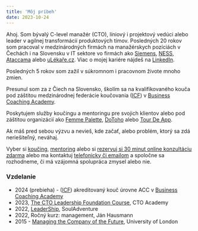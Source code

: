 ```yaml
---
title: 'Môj príbeh'
date: 2023-10-24
---
```


Ahoj. Som bývalý C-level manažér (CTO), líniový i projektový vedúci alebo leader v agilnej transformácií produktových tímov. Posledných 20 rokov som pracoval v medzinárodných firmách na manažérskych pozíciách v Čechách i na Slovensku v IT sektore vo firmách ako [Siemens](https://www.siemens.com/sk/sk.html), [NESS](https://www.ness.com/ness-czech/), [Ataccama](https://www.ataccama.com/) alebo [uLékaře.cz](https://www.ulekare.cz/). Viac o mojej kariére nájdeš na [LinkedIn](https://www.linkedin.com/in/stanislavvalasek/).

Posledných 5 rokov som zažil v súkromnom i pracovnom živote mnoho zmien.

Presunul som za z Čiech na Slovensko, školím sa na kvalifikovaného kouča pod záštitou medzinárodnej federácie koučovania ([ICF](https://coachingfederation.org/)) v [Business Coaching Academy](https://www.koucovaciaskola.sk/kurz-biznis-koucing).

Poskytujem služby koučingu a mentoringu pre svojich klientov alebo pod záštitou organizácií ako [Femme Palette](https://www.femmepalette.com/), [DoToho](https://dotoho.pro/) alebo [Tour De App](https://tourdeapp.cz/).

Ak máš pred sebou výzvu a nevieš, kde začať, alebo problém, ktorý sa zdá neriešiteľný, neváhaj.

Vyber si [koučing](../koucing), [mentoring](../mentoring) alebo si [rezervuj si 30 minut online konzultáciu zdarma](https://calendar.app.google/fNxKmJxX3D3HStkb9) alebo ma kontaktuj [telefonicky či emailom](../kontakt) a spoločne sa rozhodneme, či má vzájomná spolupráca zmysel alebo nie.

### Vzdelanie
- 2024 (prebieha) - ([ICF](https://coachingfederation.org/)) akreditovaný kouč úrovne ACC v [Business Coaching Academy](https://www.koucovaciaskola.sk/kurz-biznis-koucing)
- 2023, [The CTO Leadership Foundation Course](https://platform.cto.academy/course_certificate/1698655958859x486784929617848100), CTO Academy
- 2022, [LeaderShip](https://souladventure.cz/souladventure-leadership/), SoulAdventure
- 2022, Ročný kurz: management, Ján Hausmann
- 2015 - [Managing the Company of the Future](https://www.coursera.org/account/accomplishments/verify/mbHTGpaVp9czYC2z), University of London

